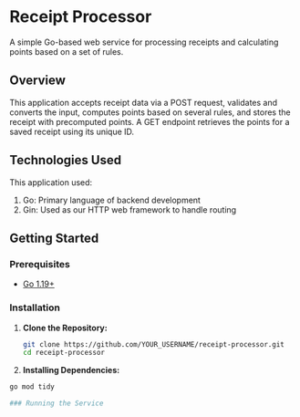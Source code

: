 # Receipt Processor

A simple Go-based web service for processing receipts and calculating points based on a set of rules.

## Overview

This application accepts receipt data via a POST request, validates and converts the input, computes points based on several rules, and stores the receipt with precomputed points. A GET endpoint retrieves the points for a saved receipt using its unique ID.

## Technologies Used

This application used:
1. Go: Primary language of backend development
2. Gin: Used as our HTTP web framework to handle routing


## Getting Started

### Prerequisites

- [Go 1.19+](https://golang.org/dl/)

### Installation

1. **Clone the Repository:**
   ```sh
   git clone https://github.com/YOUR_USERNAME/receipt-processor.git
   cd receipt-processor

2. **Installing Dependencies:**
  ```sh
  go mod tidy

### Running the Service


